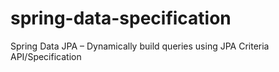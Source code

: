 # spring-data-specification
Spring Data JPA – Dynamically build queries using JPA Criteria API/Specification
